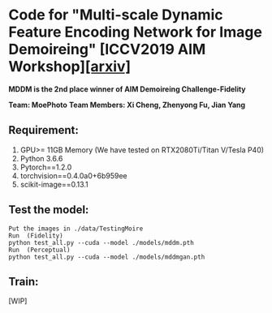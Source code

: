 # Code for "Multi-scale Dynamic Feature Encoding Network for Image Demoireing" [ICCV2019 AIM Workshop][[arxiv]](https://arxiv.org/abs/1909.11947)
**MDDM is the 2nd place winner of AIM Demoireing Challenge-Fidelity**

**Team: MoePhoto**
**Team Members: Xi Cheng, Zhenyong Fu, Jian Yang**

## Requirement:
 1. GPU>= 11GB Memory
(We have tested on RTX2080Ti/Titan V/Tesla P40)
 2. Python 3.6.6
 3. Pytorch==1.2.0
 4. torchvision==0.4.0a0+6b959ee
 5. scikit-image==0.13.1

## Test the model:
    Put the images in ./data/TestingMoire 
    Run  (Fidelity) 
    python test_all.py --cuda --model ./models/mddm.pth 
    Run  (Perceptual)
    python test_all.py --cuda --model ./models/mddmgan.pth

## Train:
[WIP]

